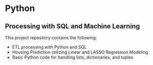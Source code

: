 
# Python

## Processing with SQL and Machine Learning

This project repository contains the following:
- ETL processing with Python and SQL
- Housing Prediction utilizing Linear and LASSO Regression Modeling
- Basic Python code for handling lists, dictionaries, and tuples